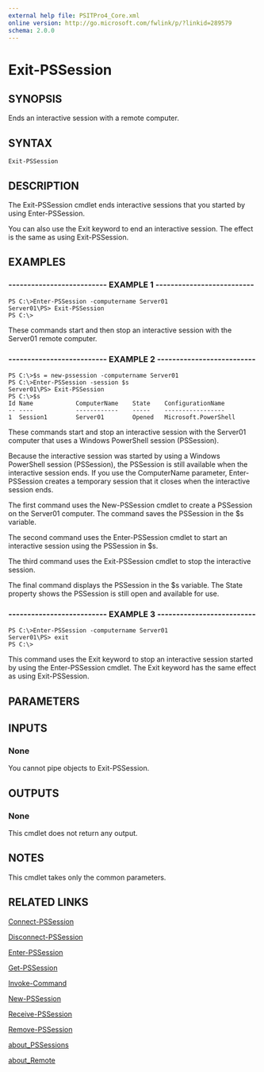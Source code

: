 ```yaml
---
external help file: PSITPro4_Core.xml
online version: http://go.microsoft.com/fwlink/p/?linkid=289579
schema: 2.0.0
---
```


# Exit-PSSession
## SYNOPSIS
Ends an interactive session with a remote computer.

## SYNTAX

```
Exit-PSSession
```

## DESCRIPTION
The Exit-PSSession cmdlet ends interactive sessions that you started by using Enter-PSSession.

You can also use the Exit keyword to end an interactive session.
The effect is the same as using Exit-PSSession.

## EXAMPLES

### -------------------------- EXAMPLE 1 --------------------------
```
PS C:\>Enter-PSSession -computername Server01
Server01\PS> Exit-PSSession
PS C:\>
```

These commands start and then stop an interactive session with the Server01 remote computer.

### -------------------------- EXAMPLE 2 --------------------------
```
PS C:\>$s = new-pssession -computername Server01
PS C:\>Enter-PSSession -session $s
Server01\PS> Exit-PSSession
PS C:\>$s
Id Name            ComputerName    State    ConfigurationName
-- ----            ------------    -----    -----------------
1  Session1        Server01        Opened   Microsoft.PowerShell
```

These commands start and stop an interactive session with the Server01 computer that uses a Windows PowerShell session (PSSession).

Because the interactive session was started by using a Windows PowerShell session (PSSession), the PSSession is still available when the interactive session ends.
If you use the ComputerName parameter, Enter-PSSession creates a temporary session that it closes when the interactive session ends.

The first command uses the New-PSSession cmdlet to create a PSSession on the Server01 computer.
The command saves the PSSession in the $s variable.

The second command uses the Enter-PSSession cmdlet to start an interactive session using the PSSession in $s.

The third command uses the Exit-PSSession cmdlet to stop the interactive session.

The final command displays the PSSession in the $s variable.
The State property shows the PSSession is still open and available for use.

### -------------------------- EXAMPLE 3 --------------------------
```
PS C:\>Enter-PSSession -computername Server01
Server01\PS> exit
PS C:\>
```

This command uses the Exit keyword to stop an interactive session started by using the Enter-PSSession cmdlet.
The Exit keyword has the same effect as using Exit-PSSession.

## PARAMETERS

## INPUTS

### None
You cannot pipe objects to Exit-PSSession.

## OUTPUTS

### None
This cmdlet does not return any output.

## NOTES
This cmdlet takes only the common parameters.

## RELATED LINKS

[Connect-PSSession](b803dd29-f208-4079-80d4-db04d778f060)

[Disconnect-PSSession](f8f95111-612f-4cba-9098-77904b0473d8)

[Enter-PSSession](4e1e012b-51df-4fea-9ff2-dc859eee13fe)

[Get-PSSession](b2b10531-d0df-4746-b877-e75c09955cb6)

[Invoke-Command](906b4b41-7da8-4330-9363-e7164e5e6970)

[New-PSSession](76f6628c-054c-4eda-ba7a-a6f28daaa26f)

[Receive-PSSession](b8ec9e88-aab5-4db8-a4a3-216338d1c9b6)

[Remove-PSSession](a48e762a-80d9-4545-92e3-745f4e992e22)

[about_PSSessions](7a9b4e0e-fa1b-47b0-92f6-6e2995d70acb)

[about_Remote](9b4a5c87-9162-4adf-bdfe-fbc80b9b8970)


